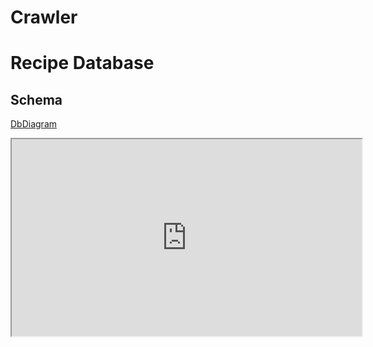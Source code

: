 # Crawler

# Recipe Database

## Schema

[DbDiagram](https://dbdiagram.io/d/64e9629c02bd1c4a5e6f4293)


<iframe width="560" height="315" src='https://dbdiagram.io/embed/64e9629c02bd1c4a5e6f4293'></iframe>